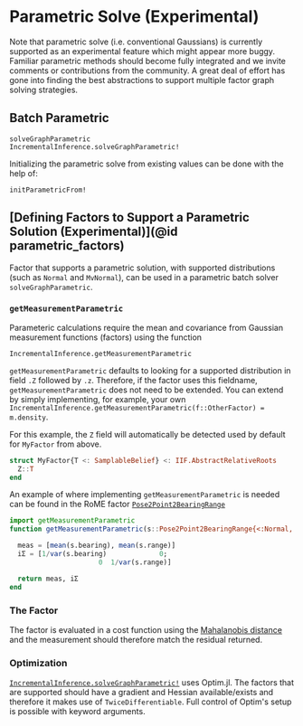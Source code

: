
# Parametric Solve (Experimental)

Note that parametric solve (i.e. conventional Gaussians) is currently supported as an experimental feature which might appear more buggy.  Familiar parametric methods should become fully integrated and we invite comments or contributions from the community.  A great deal of effort has gone into finding the best abstractions to support multiple factor graph solving strategies.

## Batch Parametric

```@docs
solveGraphParametric
IncrementalInference.solveGraphParametric!
```

Initializing the parametric solve from existing values can be done with the help of:

```@docs
initParametricFrom!
```

## [Defining Factors to Support a Parametric Solution (Experimental)](@id parametric_factors)

Factor that supports a parametric solution, with supported distributions (such as `Normal` and `MvNormal`), can be used in a parametric batch solver `solveGraphParametric`. 


### `getMeasurementParametric`

Parameteric calculations require the mean and covariance from Gaussian measurement functions (factors) using the function

```@docs
IncrementalInference.getMeasurementParametric
```

`getMeasurementParametric` defaults to looking for a supported distribution in field `.Z` followed by `.z`. Therefore, if the factor uses this fieldname, `getMeasurementParametric` does not need to be extended.  You can extend by simply implementing, for example, your own `IncrementalInference.getMeasurementParametric(f::OtherFactor) = m.density`.

For this example, the `Z` field will automatically be detected used by default for `MyFactor` from above.

```julia
struct MyFactor{T <: SamplableBelief} <: IIF.AbstractRelativeRoots
  Z::T
end
```

An example of where implementing `getMeasurementParametric` is needed can be found in the RoME factor [`Pose2Point2BearingRange`](@ref)
```julia
import getMeasurementParametric
function getMeasurementParametric(s::Pose2Point2BearingRange{<:Normal, <:Normal})

  meas = [mean(s.bearing), mean(s.range)]
  iΣ = [1/var(s.bearing)             0;
                      0  1/var(s.range)]

  return meas, iΣ
end
```

### The Factor
The factor is evaluated in a cost function using the [Mahalanobis distance](https://en.wikipedia.org/wiki/Mahalanobis_distance) and the measurement should therefore match the residual returned.  

### Optimization
[`IncrementalInference.solveGraphParametric!`](@ref) uses Optim.jl. The factors that are supported should have a gradient and Hessian available/exists and therefore it makes use of `TwiceDifferentiable`. Full control of Optim's setup is possible with keyword arguments.  


